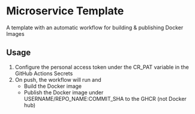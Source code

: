 # Microservice Template
A template with an automatic workflow for building & publishing Docker Images

## Usage
1. Configure the personal access token under the CR_PAT variable in the GitHub Actions Secrets
2. On push, the workflow will run and 
    - Build the Docker image
    - Publish the Docker image under USERNAME/REPO_NAME:COMMIT_SHA to the GHCR (not Docker hub)
